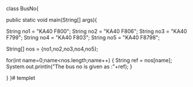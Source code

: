 class BusNo{

public static void main(String[] args){

String no1 = "KA40 F800";
String no2 = "KA40 F806";
String no3 = "KA40 F799";
String no4 = "KA40 F803";
String no5 = "KA40 F8798";

String[] nos = {no1,no2,no3,no4,no5};

for(int name=0;name<nos.length;name++)
{
	String ref = nos[name];
	System.out.println("The bus no is given as :"+ref);
}

}
}# templet
